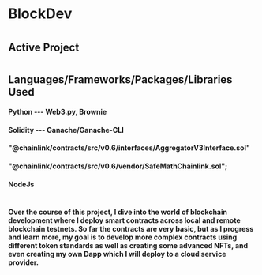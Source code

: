 # BlockDev
#
## Active Project
#
## Languages/Frameworks/Packages/Libraries Used
#### Python --- Web3.py, Brownie
#### Solidity --- Ganache/Ganache-CLI
#### "@chainlink/contracts/src/v0.6/interfaces/AggregatorV3Interface.sol"
#### "@chainlink/contracts/src/v0.6/vendor/SafeMathChainlink.sol";
#### NodeJs
#
#### Over the course of this project, I dive into the world of blockchain development where I deploy smart contracts across local and remote blockchain testnets. So far the contracts are very basic, but as I progress and learn more, my goal is to develop more complex contracts using different token standards as well as creating some advanced NFTs, and even creating my own Dapp which I will deploy to a cloud service provider.